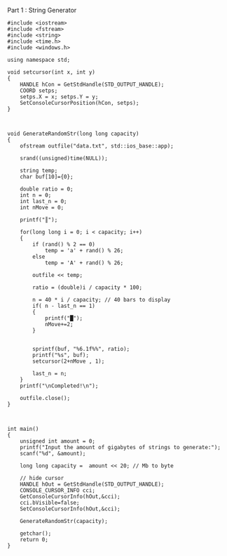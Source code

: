 Part 1 : String Generator 

    #include <iostream>
    #include <fstream> 
    #include <string>
    #include <time.h>
    #include <windows.h>  

    using namespace std;

    void setcursor(int x, int y)
    {
        HANDLE hCon = GetStdHandle(STD_OUTPUT_HANDLE);
        COORD setps;
        setps.X = x; setps.Y = y;
        SetConsoleCursorPosition(hCon, setps);
    }



    void GenerateRandomStr(long long capacity)
    {
        ofstream outfile("data.txt", std::ios_base::app);

        srand((unsigned)time(NULL));

        string temp;
        char buf[10]={0};

        double ratio = 0;
        int n = 0;
        int last_n = 0;
        int nMove = 0;

        printf("║");

        for(long long i = 0; i < capacity; i++)
        {
            if (rand() % 2 == 0)
                temp = 'a' + rand() % 26;
            else
                temp = 'A' + rand() % 26;

            outfile << temp;

            ratio = (double)i / capacity * 100;

            n = 40 * i / capacity; // 40 bars to display
            if( n - last_n == 1)
            {
                printf("█"); 
                nMove+=2;	
            }


            sprintf(buf, "%6.1f%%", ratio);
            printf("%s", buf);
            setcursor(2+nMove , 1);

            last_n = n;	
        }
        printf("\nCompleted!\n");

        outfile.close();
    }



    int main()
    {
        unsigned int amount = 0;
        printf("Input the amount of gigabytes of strings to generate:");
        scanf("%d", &amount);  

        long long capacity =  amount << 20; // Mb to byte

        // hide cursor
        HANDLE hOut = GetStdHandle(STD_OUTPUT_HANDLE);
        CONSOLE_CURSOR_INFO cci;
        GetConsoleCursorInfo(hOut,&cci);
        cci.bVisible=false;
        SetConsoleCursorInfo(hOut,&cci);

        GenerateRandomStr(capacity);

        getchar();
        return 0;
    }
